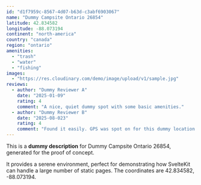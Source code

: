 ```yaml
---
id: "d1f7959c-8567-4d07-b63d-c3abf6903067"
name: "Dummy Campsite Ontario 26854"
latitude: 42.834582
longitude: -88.073194
continent: "north-america"
country: "canada"
region: "ontario"
amenities:
  - "trash"
  - "water"
  - "fishing"
images:
  - "https://res.cloudinary.com/demo/image/upload/v1/sample.jpg"
reviews:
  - author: "Dummy Reviewer A"
    date: "2025-01-09"
    rating: 4
    comment: "A nice, quiet dummy spot with some basic amenities."
  - author: "Dummy Reviewer B"
    date: "2025-08-023"
    rating: 4
    comment: "Found it easily. GPS was spot on for this dummy location."
---
```


This is a **dummy description** for Dummy Campsite Ontario 26854, generated for the proof of concept.

It provides a serene environment, perfect for demonstrating how SvelteKit can handle a large number of static pages. The coordinates are 42.834582, -88.073194.
